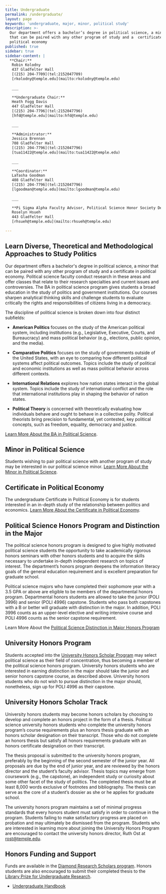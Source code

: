 ```yaml
---
title: Undergraduate
permalink: /undergraduate/
layout: page
keywords: 'undergraduate, major, minor, political study'
description: >- 
  Our department offers a bachelor’s degree in political science, a minor
  that can be paired with any other program of study and a  certificate in
  political economy
published: true
sidebar: true
sidebar-content: |
  **Chair:**  
   Robin Kolodny  
   437 Gladfelter Hall  
   [(215) 204-7709](tel:2152047709)  
   [rkolodny@temple.edu](mailto:rkolodny@temple.edu)  
   
   ___
   
   **Undergraduate Chair:**  
   Heath Fogg Davis  
   447 Gladfelter Hall  
   [(215) 204-7796](tel:2152047796)  
   [hfd@temple.edu](mailto:hfd@temple.edu)  
   
   ___
   
   **Administrator:**  
   Jessica Brennan  
   708 Gladfelter Hall  
   [(215) 204-7796](tel:2152047796)  
   [tua11422@temple.edu](mailto:tua11422@temple.edu)  
      
   ___
   
   **Coordinator:**  
   LaTasha Goodman  
   408 Gladfelter Hall  
   [(215) 204-7796](tel:2152047796)  
   [lgoodman@temple.edu](mailto:lgoodman@temple.edu)  
      
   ___
   
   **Pi Sigma Alpha Faculty Advisor, Political Science Honor Society Delta Rho Chapter:**  
   Roselyn Hsueh  
   443 Gladfelter Hall  
   [rhsueh@temple.edu](mailto:rhsueh@temple.edu)  
   
---
```

## Learn Diverse, Theoretical and Methodological Approaches to Study Politics 
Our department offers a bachelor's degree in political science, a minor that can be paired with any other program of study and a certificate in political economy. Political science faculty conduct research in these areas and offer classes that relate to their research specialties and current issues and controversies. The BA in political science program gives students a broad education in the study of politics and government institutions. Our courses sharpen analytical thinking skills and challenge students to evaluate critically the rights and responsibilities of citizens living in a democracy.

The discipline of political science is broken down into four distinct subfields:

- **American Politics** focuses on the study of the American political system, including institutions (e.g., Legislative, Executive, Courts, and Bureaucracy) and mass political behavior (e.g., elections, public opinion, and the media).

- **Comparative Politics** focuses on the study of governments outside of the United States, with an eye to comparing how different political systems affect political outcomes. Topics include the study of political and economic institutions as well as mass political behavior across different contexts.

- **International Relations** explores how nation states interact in the global system. Topics include the study of international conflict and the role that international institutions play in shaping the behavior of nation states.

- **Political Theory** is concerned with theoretically evaluating how individuals behave and ought to behave in a collective polity. Political theorists bring precision to fundamental, yet contested, key political concepts, such as freedom, equality, democracy and justice.

[Learn More About the BA in Political Science](http://bulletin.temple.edu/undergraduate/liberal-arts/political-science/ba-political-science/).

## Minor in Political Science
Students wishing to pair political science with another program of study may be interested in our political science minor.
[Learn More About the Minor in Political Science](http://bulletin.temple.edu/undergraduate/liberal-arts/political-science/minor-political-science/).

## Certificate in Political Economy
The undergraduate Certificate in Political Economy is for students interested in an in-depth study of the relationship between politics and economics.
[Learn More About the Certificate in Political Economy](http://bulletin.temple.edu/undergraduate/liberal-arts/economics/certificate-political-economy/).

## Political Science Honors Program and Distinction in the Major
The political science honors program is designed to give highly motivated political science students the opportunity to take academically rigorous honors seminars with other honors students and to acquire the skills necessary to undertake in-depth independent research on topics of interest. The department’s honors program deepens the information literacy goals of the general education requirement and is excellent preparation for graduate school.

Political science majors who have completed their sophomore year with a 3.5 GPA or above are eligible to be members of the departmental honors program. Departmental honors students are allowed to take the junior (POLI 3996) and senior (POLI 4996) capstone. Students who pass both capstones with a B or better will graduate with distinction in the major.  In addition, POLI 3996 counts as an upper-level elective and writing intensive course and POLI 4996 counts as the senior capstone requirement.

Learn More About the [Political Science Distinction in Major Honors Program](http://bulletin.temple.edu/undergraduate/liberal-arts/political-science/#distinctioninthemajor)

## University Honors Program
Students accepted into the [University Honors Scholar Program](http://www.temple.edu/honors/) may select political science as their field of concentration, thus becoming a member of the political science honors program. University honors students who are interested in earning distinction in the major should take the junior and senior honors capstone course, as described above. University honors students who do not wish to pursue distinction in the major should, nonetheless, sign up for POLI 4996 as their capstone.

## University Honors Scholar Track
University honors students may become honors scholars by choosing to develop and complete an honors project in the form of a thesis. Political science university honors students who complete the university honors program’s course requirements plus an honors thesis graduate with an honors scholar designation on their transcript. Those who do not complete an honors thesis but satisfy all honors requirements graduate with an honors certificate designation on their transcript.

The thesis proposal is submitted to the university honors program, preferably by the beginning of the second semester of the junior year. All proposals are due by the end of junior year, and are reviewed by the honors director and the student’s faculty advisor. Thesis topics may emerge from coursework (e.g., the capstone), an independent study or curiosity about some other facet of the study of politics. The completed thesis must be at least 8,000 words exclusive of footnotes and bibliography. The thesis can serve as the core of a student’s dossier as she or he applies for graduate school.

The university honors program maintains a set of minimal progress standards that every honors student must satisfy in order to continue in the program. Students failing to make satisfactory progress are placed on probation and may ultimately be dismissed from the program. Students who are interested in learning more about joining the University Honors Program are encouraged to contact the university honors director, Ruth Ost at [rost@temple.edu](mailto:rost@temple.edu). 

## Honors Funding and Support
Funds are available in the [Diamond Research Scholars program](http://www.temple.edu/vpus/opportunities/ResearchScholars.htm). Honors students are also encouraged to submit their completed thesis to the [Library Prize for Undergraduate Research](http://guides.temple.edu/content.php?pid=155082&sid=1314496).

- [Undergraduate Handbook](https://liberalarts.temple.edu/sites/liberalarts/files/Department%20of%20Political%20Science%20Undergraduate%20Handbook.pdf)
